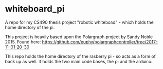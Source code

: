 # whiteboard_pi
A repo for my CS490 thesis project "robotic whiteboad" - which holds the home directory of the pi.

This project is heavily based upon the Polargraph project by Sandy Noble 2015.
Found here: https://github.com/euphy/polargraphcontroller/tree/2017-11-01-20-30

This repo holds the home directory of the rasberry pi - so acts as a form of back up as well.
It holds the two main code bases, the pi and the arduino.
